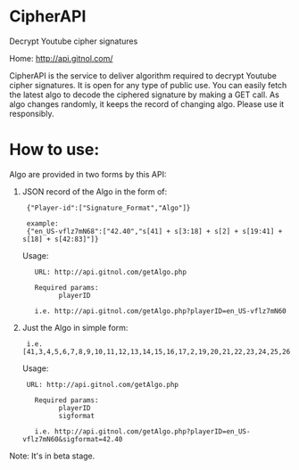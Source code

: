 CipherAPI
=========

Decrypt Youtube cipher signatures

Home: http://api.gitnol.com/

CipherAPI is the service to deliver algorithm required to decrypt Youtube cipher signatures.
It is open for any type of public use. You can easily fetch the latest algo to decode the ciphered signature by making a GET call.
As algo changes randomly, it keeps the record of changing algo. Please use it responsibly.

# How to use:

Algo are provided in two forms by this API:

1. JSON record of the Algo in the form of:

        {"Player-id":["Signature_Format","Algo"]}
        
        example:
        {"en_US-vflz7mN68":["42.40","s[41] + s[3:18] + s[2] + s[19:41] + s[18] + s[42:83]"]}
        
    Usage:
    
    	  URL: http://api.gitnol.com/getAlgo.php
    	  
    	  Required params: 
		        playerID	
	
	      i.e. http://api.gitnol.com/getAlgo.php?playerID=en_US-vflz7mN60
	
2. Just the Algo in simple form:

        i.e. [41,3,4,5,6,7,8,9,10,11,12,13,14,15,16,17,2,19,20,21,22,23,24,25,26,27,28,29,30,31,32,33,34,35,36,37,38,39,40,18,42,43,44,45,46,47,48,49,50,51,52,53,54,55,56,57,58,59,60,61,62,63,64,65,66,67,68,69,70,71,72,73,74,75,76,77,78,79,80,81,82]
	
    Usage:
    
        URL: http://api.gitnol.com/getAlgo.php
	      
	      Required params: 
		        playerID
		        sigformat
	
	      i.e. http://api.gitnol.com/getAlgo.php?playerID=en_US-vflz7mN60&sigformat=42.40

Note: It's in beta stage.
